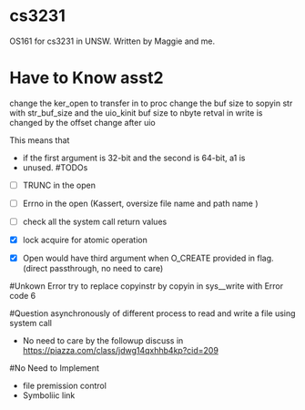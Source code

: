 # cs3231
OS161 for cs3231 in UNSW. Written by Maggie and me.

# Have to Know asst2
change the ker_open to transfer in to proc
change the buf size to sopyin str with str_buf_size and the uio_kinit buf size to nbyte
retval in write is changed by the offset change after uio
<!-- from comment in syscall.c  -->
This means that
 * if the first argument is 32-bit and the second is 64-bit, a1 is
 * unused.
#TODOs
- [ ] TRUNC in the open
- [ ] Errno in the open (Kassert, oversize file name and path name )
- [ ] check all the system call return values
- [x] lock acquire for atomic operation
- [x] Open would have third argument when O_CREATE provided in flag. (direct passthrough, no need to care)


#Unkown Error
try to replace copyinstr by copyin in sys__write with Error code 6

#Question
asynchronously of different process to read and write a file using system call
- No need to care by the followup discuss in https://piazza.com/class/jdwg14qxhhb4kp?cid=209

#No Need to Implement
- file premission control
- Symboliic link
